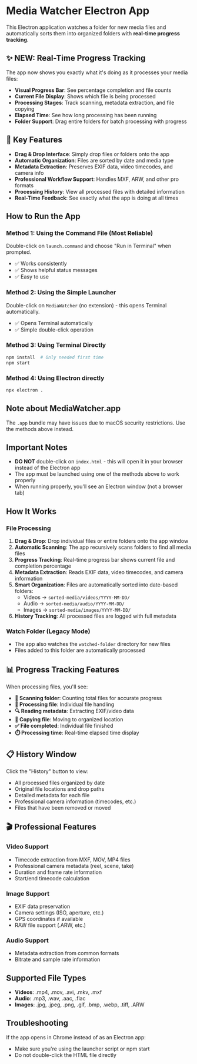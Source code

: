 # Media Watcher Electron App

This Electron application watches a folder for new media files and automatically sorts them into organized folders with **real-time progress tracking**.

## ✨ NEW: Real-Time Progress Tracking

The app now shows you exactly what it's doing as it processes your media files:
- **Visual Progress Bar**: See percentage completion and file counts
- **Current File Display**: Shows which file is being processed
- **Processing Stages**: Track scanning, metadata extraction, and file copying
- **Elapsed Time**: See how long processing has been running
- **Folder Support**: Drag entire folders for batch processing with progress

## 🚀 Key Features

- **Drag & Drop Interface**: Simply drop files or folders onto the app
- **Automatic Organization**: Files are sorted by date and media type
- **Metadata Extraction**: Preserves EXIF data, video timecodes, and camera info
- **Professional Workflow Support**: Handles MXF, ARW, and other pro formats
- **Processing History**: View all processed files with detailed information
- **Real-Time Feedback**: See exactly what the app is doing at all times

## How to Run the App

### Method 1: Using the Command File (Most Reliable)
Double-click on `launch.command` and choose "Run in Terminal" when prompted.
- ✅ Works consistently
- ✅ Shows helpful status messages
- ✅ Easy to use

### Method 2: Using the Simple Launcher
Double-click on `MediaWatcher` (no extension) - this opens Terminal automatically.
- ✅ Opens Terminal automatically
- ✅ Simple double-click operation

### Method 3: Using Terminal Directly
```bash
npm install  # Only needed first time
npm start
```

### Method 4: Using Electron directly
```bash
npx electron .
```

## Note about MediaWatcher.app
The `.app` bundle may have issues due to macOS security restrictions. Use the methods above instead.

## Important Notes

- **DO NOT** double-click on `index.html` - this will open it in your browser instead of the Electron app
- The app must be launched using one of the methods above to work properly
- When running properly, you'll see an Electron window (not a browser tab)

## How It Works

### File Processing
1. **Drag & Drop**: Drop individual files or entire folders onto the app window
2. **Automatic Scanning**: The app recursively scans folders to find all media files
3. **Progress Tracking**: Real-time progress bar shows current file and completion percentage
4. **Metadata Extraction**: Reads EXIF data, video timecodes, and camera information
5. **Smart Organization**: Files are automatically sorted into date-based folders:
   - Videos → `sorted-media/videos/YYYY-MM-DD/`
   - Audio → `sorted-media/audio/YYYY-MM-DD/`
   - Images → `sorted-media/images/YYYY-MM-DD/`
6. **History Tracking**: All processed files are logged with full metadata

### Watch Folder (Legacy Mode)
- The app also watches the `watched-folder` directory for new files
- Files added to this folder are automatically processed

## 📊 Progress Tracking Features

When processing files, you'll see:
- **📁 Scanning folder**: Counting total files for accurate progress
- **📄 Processing file**: Individual file handling  
- **🔍 Reading metadata**: Extracting EXIF/video data
- **📁 Copying file**: Moving to organized location
- **✅ File completed**: Individual file finished
- **⏱️ Processing time**: Real-time elapsed time display

## 📋 History Window

Click the "History" button to view:
- All processed files organized by date
- Original file locations and drop paths
- Detailed metadata for each file
- Professional camera information (timecodes, etc.)
- Files that have been removed or moved

## 🎬 Professional Features

### Video Support
- Timecode extraction from MXF, MOV, MP4 files
- Professional camera metadata (reel, scene, take)
- Duration and frame rate information
- Start/end timecode calculation

### Image Support  
- EXIF data preservation
- Camera settings (ISO, aperture, etc.)
- GPS coordinates if available
- RAW file support (.ARW, etc.)

### Audio Support
- Metadata extraction from common formats
- Bitrate and sample rate information

## Supported File Types

- **Videos**: .mp4, .mov, .avi, .mkv, .mxf
- **Audio**: .mp3, .wav, .aac, .flac
- **Images**: .jpg, .jpeg, .png, .gif, .bmp, .webp, .tiff, .ARW

## Troubleshooting

If the app opens in Chrome instead of as an Electron app:
- Make sure you're using the launcher script or npm start
- Do not double-click the HTML file directly
